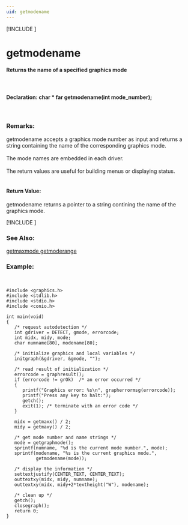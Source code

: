 ```yaml
---
uid: getmodename
---
```

[!INCLUDE [](graphics_header.md)]
# getmodename

#### Returns the name of a specified graphics mode

<br>

#### Declaration:  char * far getmodename(int mode_number);

<br>

### Remarks:
getmodename accepts a graphics mode number as input and returns a string containing the name of the corresponding graphics mode.<br><br>
The mode names are embedded in each driver.<br><br>
The return values are useful for building menus or displaying status.<br><br>

#### Return Value:
getmodename returns a pointer to a string contining the name of the graphics mode.

[!INCLUDE [](portability.md)]

### See Also:
<div class="data"><a href="getmaxmode.md">  getmaxmode  </a> <a href="getmoderange.md">  getmoderange</a>
<br></div>

### Example:

<br>

```
#include <graphics.h>
#include <stdlib.h>
#include <stdio.h>
#include <conio.h>

int main(void)
{
   /* request autodetection */
   int gdriver = DETECT, gmode, errorcode;
   int midx, midy, mode;
   char numname[80], modename[80];

   /* initialize graphics and local variables */
   initgraph(&gdriver, &gmode, "");

   /* read result of initialization */
   errorcode = graphresult();
   if (errorcode != grOk)  /* an error occurred */
   {
      printf("Graphics error: %s\n", grapherrormsg(errorcode));
      printf("Press any key to halt:");
      getch();
      exit(1); /* terminate with an error code */
   }

   midx = getmaxx() / 2;
   midy = getmaxy() / 2;

   /* get mode number and name strings */
   mode = getgraphmode();
   sprintf(numname, "%d is the current mode number.", mode);
   sprintf(modename, "%s is the current graphics mode.",
           getmodename(mode));

   /* display the information */
   settextjustify(CENTER_TEXT, CENTER_TEXT);
   outtextxy(midx, midy, numname);
   outtextxy(midx, midy+2*textheight("W"), modename);

   /* clean up */
   getch();
   closegraph();
   return 0;
}
```

<br>